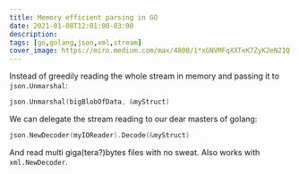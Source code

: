 ```yaml
---
title: Memory efficient parsing in GO
date: 2021-01-08T12:01:00-03:00
description:
tags: [go,golang,json,xml,stream]
cover_image: https://miro.medium.com/max/4800/1*xGNVMFqXXTeK7ZyK2eN21Q.jpeg
---
```


Instead of greedily reading the whole stream in memory and passing it to `json.Unmarshal`:

```go
json.Unmarshal(bigBlobOfData, &myStruct)
```

We can delegate the stream reading to our dear masters of golang:

```go
json.NewDecoder(myIOReader).Decode(&myStruct)
```

And read multi giga(tera?)bytes files with no sweat. Also works with `xml.NewDecoder`.
